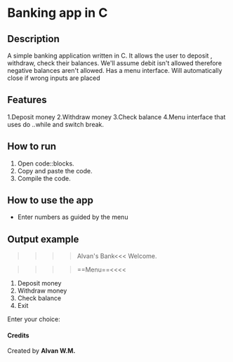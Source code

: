 # Banking app in C


## Description

A simple banking application written in C.
It allows the user to deposit , withdraw, check their balances.
We'll assume debit isn't allowed therefore negative balances aren't allowed.
Has a menu interface.
Will automatically close if wrong inputs are placed



## Features

1.Deposit money
2.Withdraw money
3.Check balance
4.Menu interface that uses do ..while and switch break.



## How to run

1. Open code::blocks.     
2. Copy and paste the code.
3. Compile the code.   



## How to use the app
* Enter numbers as guided by the menu



## Output example

>>>>Alvan's Bank<<<
Welcome.

>>>>==Menu==<<<<
1. Deposit money
2. Withdraw money
3. Check balance
4. Exit

Enter your choice:



#### Credits

Created by **Alvan W.M.**

